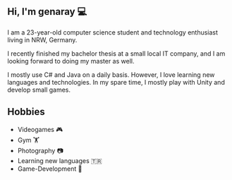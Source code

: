 ## Hi, I'm genaray 💻
I am a 23-year-old computer science student and technology enthusiast living in NRW, Germany.

I recently finished my bachelor thesis at a small local IT company, and I am looking forward to doing my master as well.

I mostly use C# and Java on a daily basis. However, I love learning new languages and technologies. 
In my spare time, I mostly play with Unity and develop small games. 

## Hobbies
- Videogames 🎮
- Gym 🏋️
- Photography 📷
- Learning new languages 🇹🇷 
- Game-Development 🤖

